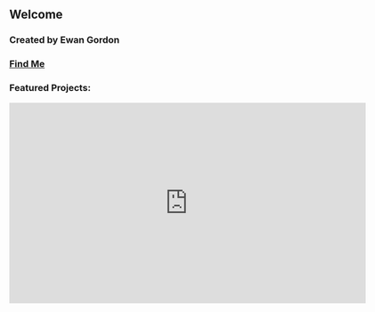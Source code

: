 
## Welcome 

### Created by Ewan Gordon
### [Find Me](https://anal0g.digital/info)

### Featured Projects:

<iframe title="vimeo-player" src="https://player.vimeo.com/video/536147273?h=e4ee2474cc" width="640" height="360" frameborder="0" allowfullscreen></iframe>